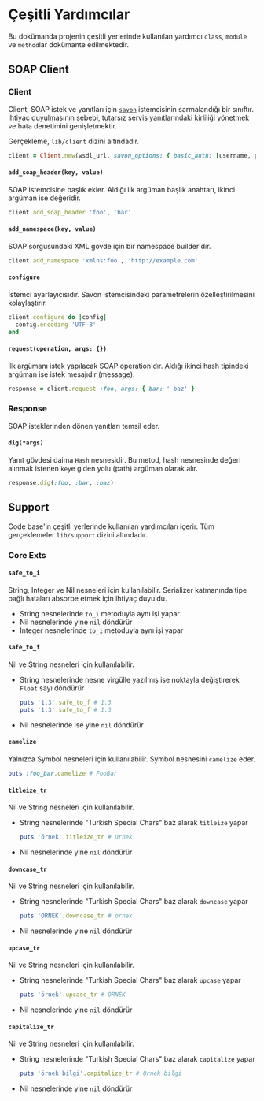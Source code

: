 Çeşitli Yardımcılar
===================

Bu dokümanda projenin çeşitli yerlerinde kullanılan yardımcı `class`, `module` ve `method`lar dokümante edilmektedir.

SOAP Client
-----------

### Client

Client, SOAP istek ve yanıtları için [`savon`](https://savonrb.com) istemcisinin sarmalandığı bir sınıftır. İhtiyaç duyulmasının sebebi, tutarsız servis yanıtlarındaki kirliliği yönetmek ve hata denetimini genişletmektir. 

Gerçekleme, `lib/client` dizini altındadır.

```ruby
client = Client.new(wsdl_url, savon_options: { basic_auth: [username, password] })
```

#### `add_soap_header(key, value)`

SOAP istemcisine başlık ekler. Aldığı ilk argüman başlık anahtarı, ikinci argüman ise değeridir.

```ruby
client.add_soap_header 'foo', 'bar'
```

#### `add_namespace(key, value)`

SOAP sorgusundaki XML gövde için bir namespace builder'dır.

```ruby
client.add_namespace 'xmlns:foo', 'http://example.com'
```

#### `configure`

İstemci ayarlayıcısıdır. Savon istemcisindeki parametrelerin özelleştirilmesini kolaylaştırır.

```ruby
client.configure do |config|
  config.encoding 'UTF-8'
end
```

#### `request(operation, args: {})`

İlk argümanı istek yapılacak SOAP operation'dır. Aldığı ikinci hash tipindeki argüman ise istek mesajıdır (message).

```ruby
response = client.request :foo, args: { bar: ' baz' }
```

### Response

SOAP isteklerinden dönen yanıtları temsil eder.

#### `dig(*args)`

Yanıt gövdesi daima `Hash` nesnesidir. Bu metod, hash nesnesinde değeri alınmak istenen `key`e giden yolu (path) argüman olarak alır.

```ruby
response.dig(:foo, :bar, :baz)
```

Support
-------

Code base'in çeşitli yerlerinde kullanılan yardımcıları içerir. Tüm gerçeklemeler `lib/support` dizini altındadır.

### Core Exts

#### `safe_to_i`

String, Integer ve Nil nesneleri için kullanılabilir. Serializer katmanında tipe bağlı hataları absorbe etmek için ihtiyaç duyuldu.

- String nesnelerinde `to_i` metoduyla aynı işi yapar
- Nil nesnelerinde yine `nil` döndürür
- Integer nesnelerinde `to_i` metoduyla aynı işi yapar

#### `safe_to_f`

Nil ve String nesneleri için kullanılabilir.

- String nesnelerinde nesne virgülle yazılmış ise noktayla değiştirerek `Float` sayı döndürür

  ```ruby
  puts '1,3'.safe_to_f # 1.3
  puts '1.3'.safe_to_f # 1.3
  ```

- Nil nesnelerinde ise yine `nil` döndürür

#### `camelize`

Yalnızca Symbol nesneleri için kullanılabilir. Symbol nesnesini `camelize` eder.

```ruby
puts :foo_bar.camelize # FooBar
```

#### `titleize_tr`

Nil ve String nesneleri için kullanılabilir.

- String nesnelerinde "Turkish Special Chars" baz alarak `titleize` yapar

  ```ruby
  puts 'örnek'.titleize_tr # Örnek
  ```

- Nil nesnelerinde yine `nil` döndürür

#### `downcase_tr`

Nil ve String nesneleri için kullanılabilir.

- String nesnelerinde "Turkish Special Chars" baz alarak `downcase` yapar

  ```ruby
  puts 'ÖRNEK'.downcase_tr # örnek
  ```

- Nil nesnelerinde yine `nil` döndürür

#### `upcase_tr`

Nil ve String nesneleri için kullanılabilir.

- String nesnelerinde "Turkish Special Chars" baz alarak `upcase` yapar

  ```ruby
  puts 'örnek'.upcase_tr # ÖRNEK
  ```

- Nil nesnelerinde yine `nil` döndürür

#### `capitalize_tr`

Nil ve String nesneleri için kullanılabilir.

- String nesnelerinde "Turkish Special Chars" baz alarak `capitalize` yapar

  ```ruby
  puts 'örnek bilgi'.capitalize_tr # Örnek bilgi
  ```

- Nil nesnelerinde yine `nil` döndürür